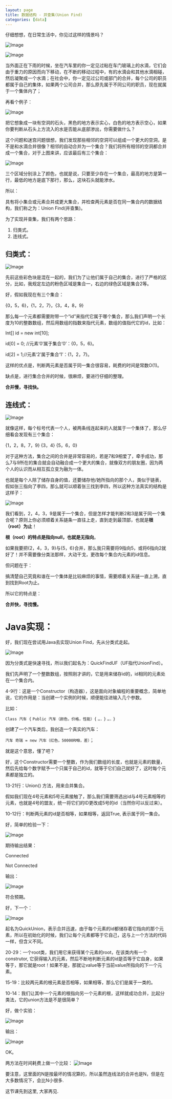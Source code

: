```yaml
---
layout: page
title: 数据结构 - 并查集(Union Find)
categories: [data]
---
```


仔细想想，在日常生活中，你见过这样的情景吗？

![Image](images/../../images/DataStructure_3/1.jpg)

![Image](images/../../images/DataStructure_3/2.jpg)

当外面正在下雨的时候，坐在汽车里的你一定见过粘在车门玻璃上的水滴，它们会由于重力的原因而向下移动，在不断的移动过程中，有的水滴会和其他水滴相碰，然后凝聚成一个水滴；在社会中，你一定见过公司或部门的合并，每个公司的职员都属于自己的集体，如果两个公司合并，那么原先属于不同公司的职员，现在就属于一个集体内了；

再看个例子：

![Image](images/../../images/DataStructure_3/3.jpg)

把它想象成一块有空洞的石头，黑色的地方表示实心，白色的地方表示空心，如果你要判断从石头上方流入的水是否能从底部渗出，你需要做什么？

这个问题和迷宫问题很想，我们发现那些相邻的空洞可以组成一个更大的空洞，是不是和水滴合并很像？相邻的自动合并为一个集合？我们将所有相邻的空洞都合并成一个集合，对于上图来讲，应该最后有三个集合：

![Image](images/../../images/DataStructure_3/4.jpg)

三个区域分别涂上了颜色，也就是说，只要至少存在一个集合，最高的地方是第一行，最低的地方是底下那行，那么，这块石头就能渗水。

所以：

具有将小集合或元素合并成更大集合，并检查两元素是否在同一集合内的数据结构，我们称之为：Union Find(并查集)。

为了实现并查集，我们有两个思路：

1. 归类式。
2. 连线式。


## 归类式：

![Image](images/../../images/DataStructure_3/5.jpg)

先前这些彩色块是混在一起的，我们为了让他们属于自己的集合，进行了严格的区分，比如，我规定左边的粉色区域是集合一，右边的绿色区域是集合2等。

好，假如我现在有三个集合：

{0，5，6}，{1，2，7}，{3，4，8，9}

那么每一个元素都需要附带一个“id”来指代它属于哪个集合，那么我们声明一个长度为10的整数数组，然后用数组的指数来指代元素，数组的值指代它的id，比如：

Int[] id = new int[10];

id[0] = 0; //元素‘0’属于集合‘0’：{0，5，6}。

id[2] = 1;//元素‘2’属于集合‘1’：{1，2，7}。

这样的优点是，判断两元素是否属于同一集合很容易，耗费的时间是常数O(1)。

缺点是，进行集合合并的时候，很麻烦，要进行仔细的整理。

**合并慢，寻找快。**

## 连线式：

![Image](images/../../images/DataStructure_3/6.jpg)

就像这样，每个标号代表一个人，被两条线连起来的人就属于一个集体了，那么仔细看会发现有三个集合：

{1，2，8，7，9} {3，4} {5，6，0}

对于这种方法，集合之间的合并是非常容易的，若是7和9相爱了，牵手成功，那么7与9所在的集合就会自动融合成一个更大的集合，就像双方的朋友圈，因为两个人的认识而从相互孤立变为融为一体。

也就是每个人除了储存自身的值，还要储存他/她所指向的那个人，类似于链表，假如张三指向了李四，那么就可以顺着张三找到李四，所以这种方法真实的结构是这样子：

![Image](images/../../images/DataStructure_3/7.jpg)

我们看到，2，4，3，9是属于一个集合，但是怎样才能判断2和3是属于同一个集合呢？原则上你必须顺着关系链条一直往上走，直到走到最顶部，也就是**根（root）为止**！

**根（root）的特点是指向null，也就是无指向**。

如果我要把{2，4，3，9}与{5，6}合并，那么我只需要将9指向5，或将6指向2就好了！并不需要像分类法那样，大动干戈，更改每个集合内元素的id信息。

但问题在于：

搞清楚自己究竟和谁在一个集体是比较麻烦的事情，需要顺着关系链一直上溯，直到找到Root为止。

所以它的特点是：

**合并快，寻找慢。**

# Java实现：

好，我们现在尝试用Java去实现Union Find，先从分类式走起。

![Image](images/../../images/DataStructure_3/8.jpg)

因为分类式是快速寻找，所以我们起名为：QuickFindUF（UF指代UnionFind）。

我们先声明了一个整数数组，按照刚才讲的，它是用来储存id的，id相同的元素处在一个集合内。

4-9行：这是一个Constructor（构造器），这是面向对象编程的重要概念，简单地说，它的作用是：当创建一个实例的时候，顺便能往进输入几个参数。

比如：

`Class 汽车 {`
`Public 汽车（颜色，价格，性能）{`
`….`
`}`
`….`
`}`

创建了一个汽车类后，我创造一个真实的汽车：

`汽车 奇瑞 = new 汽车（红色，50000RMB，差）`；

就是这个意思，懂了吧？

好，这个Constructor需要一个整数，作为我们数组的长度，也就是元素的数量，然后先给每个数字赋予一个只属于自己的id，就等于它们自己就好了，这时每个元素都是独立的。

13-21行：Union() 方法，用来合并集合。

假如我们现在4号元素和5号元素接触了，那么我们需要筛选出id与4号元素相等的元素，也就是4号的盟友，统一将它们的ID更改成5号的id（当然你可以反过来）。

10-12行：判断两元素的id是否相等，如果相等，返回True, 表示属于同一集合。

好，简单的检验一下：

![Image](images/../../images/DataStructure_3/9.jpg)

期待输出结果：

Connected

Not Connected

输出：

![Image](images/../../images/DataStructure_3/10.jpg)

符合预期。

好，下一个：

![Image](images/../../images/DataStructure_3/11.jpg)

起名为QuickUnion，表示合并迅速，由于每个元素的id都储存着它指向的那个元素，所以在初始化的时候，我们让每个元素都等于它自己，这与上一个方法的代码一样，但含义不同。

20-29：一个root类，我们用它来获得某个元素的root，在该类内有一个construtor, 它获得输入的元素，然后不断地判断元素的id是否等于它自身，如果等于，那它就是root！如果不是，那就让value等于当前value所指向的下一个元素。

15-19：比较两元素的根元素是否相等，如果相等，那么它们是属于一类的。

10-14：我们让其中一个元素的根指向另一个元素的根，这样就成功合并，比起分类法，它的union方法是不是很简单？

好，做个实验：

![Image](images/../../images/DataStructure_3/12.jpg)

输出：

![Image](images/../../images/DataStructure_3/13.jpg)

OK。

两方法在时间耗费上做一个比较：
![Image](images/../../images/DataStructure_3/14.jpg)

要注意，这里面的N是按最坏的情况算的，所以虽然连线法的合并也是N，但是在大多数情况下，会比N小很多.

这节课先到这里, 大家再见.